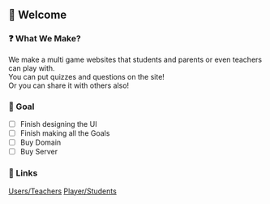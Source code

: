 ## 🎉 Welcome
### ❓ What We Make?
We make a multi game websites that students and parents or even teachers can play with. <br>
You can put quizzes and questions on the site!<br>
Or you can share it with others also!

### 🎈 Goal
- [ ] Finish designing the UI
- [ ] Finish making all the Goals
- [ ] Buy Domain
- [ ] Buy Server

### 🔗 Links
[Users/Teachers](https://quiztopia.net/)
[Player/Students](https://quiztopia.live)
